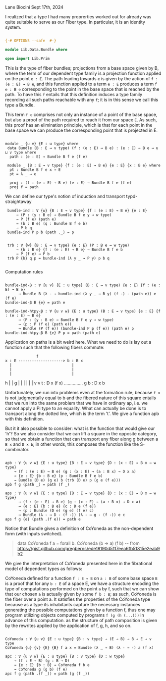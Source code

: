 Lane Biocini
Sept 17th, 2024

I realized that a type I had many proprerties worked out for already was quite
suitable to serve as our Fiber type. In particular, it is an identity system.

```agda

{-# OPTIONS --safe  #-}

module Lib.Data.Bundle where

open import Lib.Prim

```

This is the type of fiber bundles; projections from a base space given by B,
where the term of our dependent type family is a projection function applied on
the point `e : E`. The path leading towards `e` is given by the action of
`f : (e : E) → B e`, and this function applied to a term `e : E` produces a term `f e : B e`
corresponding to the point in the base space that is reached by the path. To
have this `f` entails that this definition induces a type family recording all such
paths reachable with any `f`; it is in this sense we call this type a Bundle.

This term `f e` comprises not only an instance of a point of the base space,
but also a proof of the path required to reach it from our space `E`. As such,
this proof has an elimination principle, which is that for each point in the
base space we can produce the corresponding point that is projected in E.

```

module _ {u v} {E : u type} where
 data Bundle (B : E → v type) (f : (e : E) → B e) : (e : E) → B e → u ⊔ v type where
  path : (e : E) → Bundle B f e (f e)

 module _ {B : E → v type} {f : (e : E) → B e} {e : E} {x : B e} where
  pt : Bundle B f e x → E
  pt = λ _ → e

  proj : (f : (e : E) → B e) (e : E) → Bundle B f e (f e)
  proj f = path

```

We can define our type's notion of induction and transport typd-straightaway

```
 bundle-ind : ∀ {w} {B : E → v type} {f : (e : E) → B e} {e : E}
     → (P : (y : B e) → Bundle B f e y → w type)
     → P (f e) (path e)
     → (b : B e) (q : Bundle B f e b)
     → P b q
 bundle-ind P p b (path ._) = p


 trb : ∀ {w} {B : E → v type} {e : E} (P : B e → w type)
     → {b : B e} {f : (e : E) → B e} → Bundle B f e b
     → P (f e) → P b
 trb P {b} q p = bundle-ind (λ y _ → P y) p b q


```

Computation rules

```

bundle-ind-β : ∀ {u v} {E : u type} (B : E → v type) {e : E} {f : (e : E) → B e}
      → Bundle B (λ - → bundle-ind (λ y _ → B y) (f -) - (path e)) e (f e)
bundle-ind-β B {e} = path e

bundle-ind-htpy-β : ∀ {u v w} {E : u type} (B : E → v type) {e : E} {f : (e : E) → B e}
      → (P : (y : B e) → Bundle B f e y → w type)
      → (p : P (f e) (path e))
      → Bundle (P (f e)) (bundle-ind P p (f e)) (path e) p
bundle-ind-htpy-β B {e} P p = path (path e)

```

Application on paths is a bit weird here. What we need to do is lay out a function
such that the following fibers commute:

                  f
    x : E --------------------> b : B x
      |                           |
      |                           |
      |                           |
   h  |                           | g
      |                           |
      |                           |
      |                           |
      v                           v
 t : D x (f x) ............... g b : D x b

Unfortunately, we run into problems even at the formation rule, because `f x` is not
judgmentally equal to b and the fibered nature of this square entails that we run
into the same problem that we have in ordinary ap, i.e. we cannot apply a Pi type
to an equality. What can actually be done is to transport along the dotted line, which
is the term 't'. We give a function apb with this definition.

But it it also possible to consider: what is the function that would give our 'h'?
So we also consider that we can lift a square in the opposite category, so that we
obtain a function that can transport any fiber along g between a `B x` and `D x b`;
in other words, this composes the function like the S-combinator.

```

apb : ∀ {u v w} {E : u type} {B : E → v type} {D : (x : E) → B x → w type}
    → (f : (e : E) → B e) (g : (x : E) → (a : B x) → D x a)
    → {e : E} {b : B e} (p : Bundle B f e b)
    → Bundle (D e) (g e) b (trb (D e) p (g e (f e)))
apb f g (path _) = path (f _)

aps : ∀ {u v w} {E : u type} {B : E → v type} {D : (x : E) → B x → w type}
      → (f : (e : E) → B e) (g : (x : E) → (a : B x) → D x a)
      → {e : E} {b : B e} {c : D e (f e)}
      → (p : Bundle (D e) (g e) (f e) c)
      → Bundle (λ - → D - (f -)) (λ - → g - (f -)) e c
aps f g {e} (path .(f e)) = path e

```

Notice that Bundle gives a definition of CoYoneda as the non-dependent form
(with inputs switched).

> data CoYoneda f a = forall b. CoYoneda (b -> a) (f b)
> -- from https://gist.github.com/gregberns/ede18190d5117eea6fb51815e2eab9b2

We give the interpretation of CoYoneda presented here in the fibrational model of
dependent types as follows:

CoYoneda defined for a function `f : E → B` on `a : B` of some base space `B`
is a proof that for any `b : E` of a space E, we have a structure encoding the
type of computations performed on the point `a` by f, such that we can show that
our chosen `a` is actually given by some `f b : B`; as such, CoYoneda is the
fiber over a point a. It satisfies the properties of the CoYoneda type because
as a type its inhabitants capture the necessary instances generating the possible
computations given by a function f, thus one may program utilizing objects computed
by programs `f (g (h (...)))` in advance of this computation. as the structure of
path composition is given by the rewrites applied by the application of f, g, h, and
so on.

```

CoYoneda : ∀ {u v} {E : u type} {B : v type} → (E → B) → B → E → v type
CoYoneda {u} {v} {E} {B} f a x = Bundle (λ _ → B) (λ - → -) a (f x)

apc : ∀ {u v w} {E : u type} {B : v type} {D : w type}
    → (f : E → B) (g : B → D)
    → {e : E} {b : B} → CoYoneda f b e
    → CoYoneda g (g b) (f e)
apc f g (path .(f _)) = path (g (f _))
